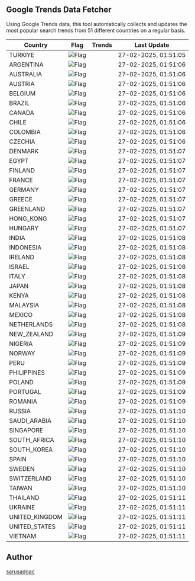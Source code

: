 
## Google Trends Data Fetcher

Using Google Trends data, this tool automatically collects and updates the most popular search trends from 51 different countries on a regular basis.


| Country | Flag | Trends | Last Update |
| --- | --- | --- | --- |
| TURKIYE | ![Flag](https://flagcdn.com/16x12/tr.png) |  | 27-02-2025, 01:51:05 |
| ARGENTINA | ![Flag](https://flagcdn.com/16x12/ar.png) |  | 27-02-2025, 01:51:06 |
| AUSTRALIA | ![Flag](https://flagcdn.com/16x12/au.png) |  | 27-02-2025, 01:51:06 |
| AUSTRIA | ![Flag](https://flagcdn.com/16x12/at.png) |  | 27-02-2025, 01:51:06 |
| BELGIUM | ![Flag](https://flagcdn.com/16x12/be.png) |  | 27-02-2025, 01:51:06 |
| BRAZIL | ![Flag](https://flagcdn.com/16x12/br.png) |  | 27-02-2025, 01:51:06 |
| CANADA | ![Flag](https://flagcdn.com/16x12/ca.png) |  | 27-02-2025, 01:51:06 |
| CHILE | ![Flag](https://flagcdn.com/16x12/cl.png) |  | 27-02-2025, 01:51:06 |
| COLOMBIA | ![Flag](https://flagcdn.com/16x12/co.png) |  | 27-02-2025, 01:51:06 |
| CZECHIA | ![Flag](https://flagcdn.com/16x12/cz.png) |  | 27-02-2025, 01:51:06 |
| DENMARK | ![Flag](https://flagcdn.com/16x12/dk.png) |  | 27-02-2025, 01:51:07 |
| EGYPT | ![Flag](https://flagcdn.com/16x12/eg.png) |  | 27-02-2025, 01:51:07 |
| FINLAND | ![Flag](https://flagcdn.com/16x12/fi.png) |  | 27-02-2025, 01:51:07 |
| FRANCE | ![Flag](https://flagcdn.com/16x12/fr.png) |  | 27-02-2025, 01:51:07 |
| GERMANY | ![Flag](https://flagcdn.com/16x12/de.png) |  | 27-02-2025, 01:51:07 |
| GREECE | ![Flag](https://flagcdn.com/16x12/gr.png) |  | 27-02-2025, 01:51:07 |
| GREENLAND | ![Flag](https://flagcdn.com/16x12/gl.png) |  | 27-02-2025, 01:51:07 |
| HONG_KONG | ![Flag](https://flagcdn.com/16x12/hk.png) |  | 27-02-2025, 01:51:07 |
| HUNGARY | ![Flag](https://flagcdn.com/16x12/hu.png) |  | 27-02-2025, 01:51:07 |
| INDIA | ![Flag](https://flagcdn.com/16x12/in.png) |  | 27-02-2025, 01:51:08 |
| INDONESIA | ![Flag](https://flagcdn.com/16x12/id.png) |  | 27-02-2025, 01:51:08 |
| IRELAND | ![Flag](https://flagcdn.com/16x12/ie.png) |  | 27-02-2025, 01:51:08 |
| ISRAEL | ![Flag](https://flagcdn.com/16x12/il.png) |  | 27-02-2025, 01:51:08 |
| ITALY | ![Flag](https://flagcdn.com/16x12/it.png) |  | 27-02-2025, 01:51:08 |
| JAPAN | ![Flag](https://flagcdn.com/16x12/jp.png) |  | 27-02-2025, 01:51:08 |
| KENYA | ![Flag](https://flagcdn.com/16x12/ke.png) |  | 27-02-2025, 01:51:08 |
| MALAYSIA | ![Flag](https://flagcdn.com/16x12/my.png) |  | 27-02-2025, 01:51:08 |
| MEXICO | ![Flag](https://flagcdn.com/16x12/mx.png) |  | 27-02-2025, 01:51:08 |
| NETHERLANDS | ![Flag](https://flagcdn.com/16x12/nl.png) |  | 27-02-2025, 01:51:08 |
| NEW_ZEALAND | ![Flag](https://flagcdn.com/16x12/nz.png) |  | 27-02-2025, 01:51:09 |
| NIGERIA | ![Flag](https://flagcdn.com/16x12/ng.png) |  | 27-02-2025, 01:51:09 |
| NORWAY | ![Flag](https://flagcdn.com/16x12/no.png) |  | 27-02-2025, 01:51:09 |
| PERU | ![Flag](https://flagcdn.com/16x12/pe.png) |  | 27-02-2025, 01:51:09 |
| PHILIPPINES | ![Flag](https://flagcdn.com/16x12/ph.png) |  | 27-02-2025, 01:51:09 |
| POLAND | ![Flag](https://flagcdn.com/16x12/pl.png) |  | 27-02-2025, 01:51:09 |
| PORTUGAL | ![Flag](https://flagcdn.com/16x12/pt.png) |  | 27-02-2025, 01:51:09 |
| ROMANIA | ![Flag](https://flagcdn.com/16x12/ro.png) |  | 27-02-2025, 01:51:09 |
| RUSSIA | ![Flag](https://flagcdn.com/16x12/ru.png) |  | 27-02-2025, 01:51:10 |
| SAUDI_ARABIA | ![Flag](https://flagcdn.com/16x12/sa.png) |  | 27-02-2025, 01:51:10 |
| SINGAPORE | ![Flag](https://flagcdn.com/16x12/sg.png) |  | 27-02-2025, 01:51:10 |
| SOUTH_AFRICA | ![Flag](https://flagcdn.com/16x12/za.png) |  | 27-02-2025, 01:51:10 |
| SOUTH_KOREA | ![Flag](https://flagcdn.com/16x12/kr.png) |  | 27-02-2025, 01:51:10 |
| SPAIN | ![Flag](https://flagcdn.com/16x12/es.png) |  | 27-02-2025, 01:51:10 |
| SWEDEN | ![Flag](https://flagcdn.com/16x12/se.png) |  | 27-02-2025, 01:51:10 |
| SWITZERLAND | ![Flag](https://flagcdn.com/16x12/ch.png) |  | 27-02-2025, 01:51:10 |
| TAIWAN | ![Flag](https://flagcdn.com/16x12/tw.png) |  | 27-02-2025, 01:51:10 |
| THAILAND | ![Flag](https://flagcdn.com/16x12/th.png) |  | 27-02-2025, 01:51:11 |
| UKRAINE | ![Flag](https://flagcdn.com/16x12/ua.png) |  | 27-02-2025, 01:51:11 |
| UNITED_KINGDOM | ![Flag](https://flagcdn.com/16x12/gb.png) |  | 27-02-2025, 01:51:11 |
| UNITED_STATES | ![Flag](https://flagcdn.com/16x12/us.png) |  | 27-02-2025, 01:51:11 |
| VIETNAM | ![Flag](https://flagcdn.com/16x12/vn.png) |  | 27-02-2025, 01:51:11 |


## Author
 [sarusadgac](https://x.com/sarusadgac)
